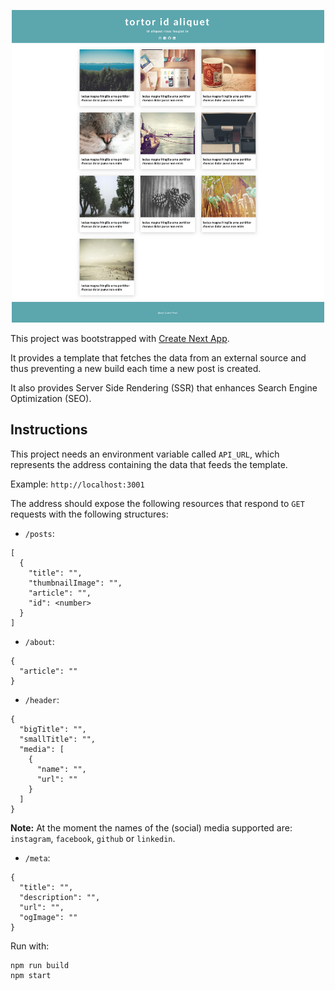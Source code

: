 <p align="center">
  <img width="500" height="500" src="screenshots/dynamic-blog.png" alt="dynamic blog screenshot" >
</p>

This project was bootstrapped with [Create Next App](https://github.com/zeit/next.js).

It provides a template that fetches the data from an external source and thus preventing a new build each time a new post is created.

It also provides Server Side Rendering (SSR) that enhances Search Engine Optimization (SEO).

## Instructions

This project needs an environment variable called `API_URL`, which represents the address containing the data that feeds the template.

Example: `http://localhost:3001`

The address should expose the following resources that respond to `GET` requests with the following structures:

- `/posts`:

```
[
  {
    "title": "",
    "thumbnailImage": "",
    "article": "",
    "id": <number>
  }
]
```

- `/about`:

```
{
  "article": ""
}
```

- `/header`:

```
{
  "bigTitle": "",
  "smallTitle": "",
  "media": [
    {
      "name": "",
      "url": ""
    }
  ]
}
```

**Note:** At the moment the names of the (social) media supported are: `instagram`, `facebook`, `github` or `linkedin`.

- `/meta`:

```
{
  "title": "",
  "description": "",
  "url": "",
  "ogImage": ""
}
```

Run with:

```
npm run build
npm start
```
